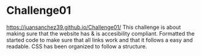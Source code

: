 # Challenge01
https://juansanchez39.github.io/Challenge01/
This challenge is about making sure that the website has & is accesibility compliant. 
Formatted the started code to make sure that all links work and that it follows a easy and readable.
CSS has been organized to follow a structure. 

